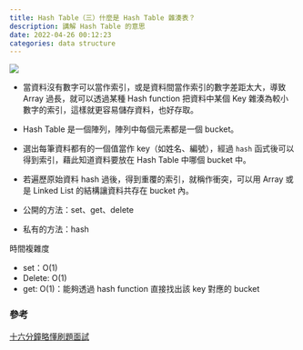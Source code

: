 ```yaml
---
title: Hash Table（三）什麼是 Hash Table 雜湊表？
description: 講解 Hash Table 的意思
date: 2022-04-26 00:12:23
categories: data structure
---
```


![](https://assets.matters.news/embed/2e178023-5650-4453-8199-bbb80a1e5a91.png)

- 當資料沒有數字可以當作索引，或是資料間當作索引的數字差距太大，導致 Array 過長，就可以透過某種 Hash function 把資料中某個 Key 雜湊為較小數字的索引，這樣就更容易儲存資料，也好存取。

- Hash Table 是一個陣列，陣列中每個元素都是一個 bucket。
- 選出每筆資料都有的一個值當作 key（如姓名、編號），經過 `hash` 函式後可以得到索引，藉此知道資料要放在 Hash Table 中哪個 bucket 中。
- 若遍歷原始資料 hash 過後，得到重覆的索引，就稱作衝突，可以用 Array 或是 Linked List 的結構讓資料共存在 bucket 內。
- 公開的方法：set、get、delete
- 私有的方法：hash

時間複雜度

- set：O(1)
- Delete: O(1)
- get: O(1)：能夠透過 hash function 直接找出該 key 對應的 bucket


### 參考

[十六分鐘略懂刷題面試](https://www.youtube.com/watch?v=sAjkAz75jis)
